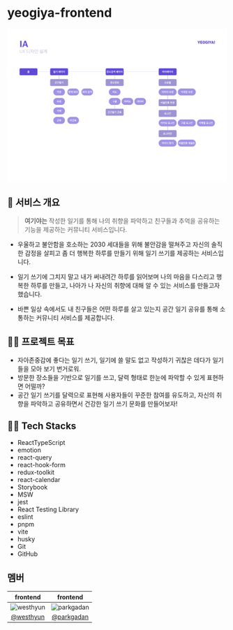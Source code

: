 # yeogiya-frontend

![IA](./public/images/ia.png)

## 📌 서비스 개요

> **여기야는** 작성한 일기를 통해 나의 취향을 파악하고 친구들과 추억을 공유하는 기능을 제공하는 커뮤니티 서비스입니다.

- 우울하고 불안함을 호소하는 2030 세대들을 위해 불안감을 떨쳐주고 자신의 솔직한 감정을 살피고 좀 더 행복한 하루를 만들기 위해 일기 쓰기를 제공하는 서비스입니다.

- 일기 쓰기에 그치지 말고 내가 써내려간 하루를 읽어보며 나의 마음을 다스리고 행복한 하루를 만들고, 나아가 나 자신의 취향에 대해 알 수 있는 서비스를 만들고자 했습니다.

- 바쁜 일상 속에서도 내 친구들은 어떤 하루를 살고 있는지 공간 일기 공유를 통해 소통하는 커뮤니티 서비스를 제공합니다.

## 🙋‍♀️ 프로젝트 목표

- 자아존중감에 좋다는 일기 쓰기, 일기에 쓸 말도 없고 작성하기 귀찮은 데다가 일기들을 모아 보기 번거로워.
- 방문한 장소들을 기반으로 일기를 쓰고, 달력 형태로 한눈에 파악할 수 있게 표현하면 어떨까?
- 공간 일기 쓰기를 달력으로 표현해 사용자들이 꾸준한 참여를 유도하고, 자신의 취향을 파악하고 공유하면서 건강한 일기 쓰기 문화를 만들어보자!

## 👩‍💻 Tech Stacks

- ReactTypeScript
- emotion
- react-query
- react-hook-form
- redux-toolkit
- react-calendar
- Storybook
- MSW
- jest
- React Testing Library
- eslint
- pnpm
- vite
- husky
- Git
- GitHub

## 멤버

|                                              frontend                                              |                                              frontend                                               |
| :------------------------------------------------------------------------------------------------: | :-------------------------------------------------------------------------------------------------: |
| <img src="https://avatars.githubusercontent.com/u/90893579?s=200&v=4" width=100px alt="westhyun"/> | <img src="https://avatars.githubusercontent.com/u/90893596?s=200&v=4" width=100px alt="parkgadan"/> |
|                              [@westhyun](https://github.com/westhyun)                              |                             [@parkgadan](https://github.com/parkgadan)                              |
